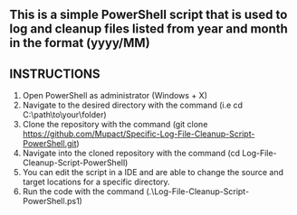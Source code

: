 ## This is a simple PowerShell script that is used to log and cleanup files listed from year and month in the format (yyyy/MM)
## INSTRUCTIONS 
1. Open PowerShell as administrator (Windows + X)
2. Navigate to the desired directory with the command (i.e cd C:\path\to\your\folder)
3. Clone the repository with the command (git clone https://github.com/Mupact/Specific-Log-File-Cleanup-Script-PowerShell.git)
4. Navigate into the cloned repository with the command (cd Log-File-Cleanup-Script-PowerShell)
5. You can edit the script in a IDE and are able to change the source and target locations for a specific directory.
6. Run the code with the command (.\Log-File-Cleanup-Script-PowerShell.ps1)